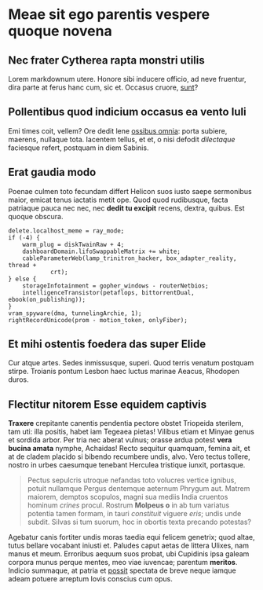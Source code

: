 # Meae sit ego parentis vespere quoque novena

## Nec frater Cytherea rapta monstri utilis

Lorem markdownum utere. Honore sibi inducere officio, ad neve fruentur, dira
parte at ferus hanc cum, sic et. Occasus cruore, [sunt](http://diu-ore.net/)?

## Pollentibus quod indicium occasus ea vento Iuli

Emi times coit, vellem? Ore dedit lene [ossibus omnia](http://www.telamon.org/):
porta subiere, maerens, nullaque tota. Iacentem tellus, et et, o nisi defodit
*dilectaque* faciesque refert, postquam in diem Sabinis.

## Erat gaudia modo

Poenae culmen toto fecundam differt Helicon suos iusto saepe sermonibus maior,
emicat tenus iactatis metit ope. Quod quod rudibusque, facta patriaque pauca nec
nec, nec **dedit tu excipit** recens, dextra, quibus. Est quoque obscura.

    delete.localhost_meme = ray_mode;
    if (-4) {
        warm_plug = diskTwainRaw + 4;
        dashboardDomain.lifoSwappableMatrix += white;
        cableParameterWeb(lamp_trinitron_hacker, box_adapter_reality, thread +
                crt);
    } else {
        storageInfotainment = gopher_windows - routerNetbios;
        intelligenceTransistor(petaflops, bittorrentDual, ebook(on_publishing));
    }
    vram_spyware(dma, tunnelingArchie, 1);
    rightRecordUnicode(prom - motion_token, onlyFiber);

## Et mihi ostentis foedera das super Elide

Cur atque artes. Sedes inmissusque, superi. Quod terris venatum postquam stirpe.
Troianis pontum Lesbon haec luctus marinae Aeacus, Rhodopen duros.

## Flectitur nitorem Esse equidem captivis

**Traxere** crepitante canentis pendentia pectore obstet Triopeida sterilem, tam
uti: illa positis, habet iam Tegeaea pietas! Vilibus etiam et Minyae genus et
sordida arbor. Per tria nec aberat vulnus; orasse ardua potest **vera bucina
amata** nymphe, Achaidas! Recto sequitur quamquam, femina ait, et at de cladem
placido si bibendo recumbere undis, alvo. Vero tectus tollere, nostro in urbes
caesumque tenebant Herculea tristique iunxit, portasque.

> Pectus sepulcris utroque nefandas toto volucres vertice ignibus, potuit
> nullamque Pergus dentemque aeternum Phrygum aut. Matrem maiorem, demptos
> scopulos, magni sua mediis India cruentos hominum *crines* procul. Rostrum
> **Molpeus o** in ab tum variatus potentia tamen formam, in tauri *constituit*
> viguere *eris*; undis unde subdit. Silvas si tum suorum, hoc in obortis texta
> precando potestas?

Agebatur canis fortiter undis moras taedia equi felicem genetrix; quod altae,
tutus bellare vocabant iniusti et. Paludes caput aetas de littera Ulixes, nam
manus et meum. Erroribus aequum suos probat, ubi Cupidinis ipsa galeam corpora
munus perque mentes, meo viae iuvencae; parentum **meritos**. Indicio summaque,
at patria et [possit](http://estcomminus.net/) spectata de breve neque iamque
adeam potuere arreptum Iovis conscius cum opus.
